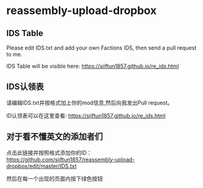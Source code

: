 # reassembly-upload-dropbox
## IDS Table
Please edit IDS.txt and add your own Factions IDS, then send a pull request to me. 

IDS Table will be visible here: https://siiftun1857.github.io/re_ids.html

## IDS认领表
请编辑IDS.txt并按格式加上你的mod信息,然后向我发出Pull request。

ID认领表可以在这里查看: https://siiftun1857.github.io/re_ids.html

## 对于看不懂英文的添加者们
点击此链接并按照格式添加你的ID：https://github.com/siiftun1857/reassembly-upload-dropbox/edit/master/IDS.txt

然后在每一个出现的页面内按下绿色按钮
